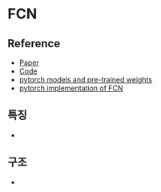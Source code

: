 # FCN

## Reference
- [Paper](https://arxiv.org/abs/1411.4038)
- [Code](https://paperswithcode.com/paper/fully-convolutional-networks-for-semantic)
- [pytorch models and pre-trained weights](https://pytorch.org/vision/stable/models.html)
- [pytorch implementation of FCN](https://github.com/wkentaro/pytorch-fcn)

## 특징
- 

## 구조
- 
